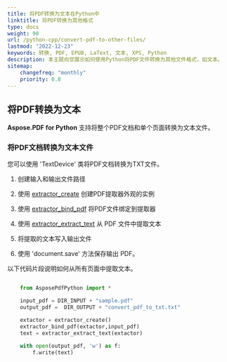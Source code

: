 ```yaml
---
title: 将PDF转换为文本在Python中
linktitle: 将PDF转换为其他格式
type: docs
weight: 90
url: /python-cpp/convert-pdf-to-other-files/
lastmod: "2022-12-23"
keywords: 转换, PDF, EPUB, LaText, 文本, XPS, Python
description: 本主题向您展示如何使用Python将PDF文件转换为其他文件格式，如文本。
sitemap:
    changefreq: "monthly"
    priority: 0.8
---
```


## 将PDF转换为文本

**Aspose.PDF for Python** 支持将整个PDF文档和单个页面转换为文本文件。

### 将PDF文档转换为文本文件

您可以使用 'TextDevice' 类将PDF文档转换为TXT文件。

1. 创建输入和输出文件路径
1. 使用 [extractor_create](https://reference.aspose.com/pdf/python-cpp/core/extractor_create/) 创建PDF提取器外观的实例
1. 使用 [extractor_bind_pdf](https://reference.aspose.com/pdf/python-cpp/core/extractor_bind_pdf/) 将PDF文件绑定到提取器

1. 使用 [extractor_extract_text](https://reference.aspose.com/pdf/python-cpp/core/extractor_extract_text/) 从 PDF 文件中提取文本
1. 将提取的文本写入输出文件
1. 使用 'document.save' 方法保存输出 PDF。

以下代码片段说明如何从所有页面中提取文本。

```python

    from AsposePdfPython import *

    input_pdf = DIR_INPUT + "sample.pdf"
    output_pdf =  DIR_OUTPUT + "convert_pdf_to_txt.txt"

    extactor = extractor_create()
    extractor_bind_pdf(extactor,input_pdf)
    text = extractor_extract_text(extactor)

    with open(output_pdf, 'w') as f:
        f.write(text)
```